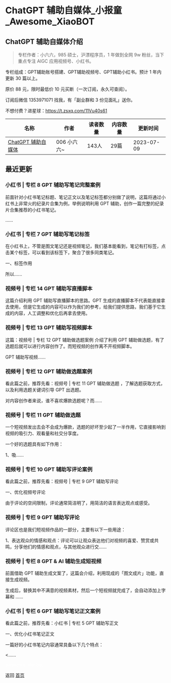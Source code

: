 # ChatGPT 辅助自媒体_小报童_Awesome_XiaoBOT

## ChatGPT 辅助自媒体介绍
> 专栏作者：小六六，985 硕士，沪漂程序员，1 年做到全网 9w 粉丝，当下重点专注 AIGC 应用视频号、小红书。    
    
专栏组成：GPT辅助账号搭建、GPT辅助视频号、GPT辅助小红书。预计 1 年内更新 30 篇以上。    
    
原价 88 元，限时最低价 10 元买断（一次订阅，永久可查阅）。    
    
订阅后微信 1353971071 找我，有「副业群和 3 份见面礼」送你。    
    
不想付费？进星球：https://t.zsxq.com/11Vu40s61  
  


|名称|作者|读者数量|内容数量|更新时间|
|---|---|---|---|---|
|[ChatGPT 辅助自媒体](https://xiaobot.net/p/llzhuanlan01?refer=9c3f1c95-a052-465a-9902-f6d75080262a)|006 小六六~|143人|29篇|2023-07-09|

## 最近更新
### 小红书 | 专栏 8 GPT 辅助写笔记完整案例

前面针对小红书笔记标题、笔记正文以及笔记标签都分别做了说明，这篇将通过小红书上非常火的纪录片合集为例，举例说明利用 GPT
辅助，创作一篇完整的纪录片合集推荐的小红书笔记。

......

### 小红书 | 专栏 7 GPT 辅助写笔记标签

在小红书上，不管是图文笔记还是视频笔记，我们基本能看到，笔记有打标签，点击某个标签，可以看到该标签下，聚合了很多同类笔记。

一、标签作用

所以......

### 视频号 | 专栏 14 GPT 辅助写直播脚本

这篇介绍利用 GPT 辅助写直播脚本的思路。GPT
生成的直播脚本不代表能直接拿去使用，但是它生成的内容可以作为我们的参考，给我们提供思路，我们基于它生成的内容，人工调整和优化后再拿去使用。

### 视频号 | 专栏 13 GPT 辅助写视频脚本

这篇：视频号 | 专栏 12 GPT 辅助做选题案例 介绍了利用 GPT 辅助做选题，有了选题后就可以进行内容创作了。而短视频的创作离不开视频脚本。

GPT 辅助写视频......

### 视频号 | 专栏 12 GPT 辅助做选题案例

看此篇之前，推荐先看：视频号 | 专栏 11 GPT 辅助做选题 ，了解选题获取方式，以及利用选题关键词引导 GPT 出选题。

对内容创作者来说，谁不喜欢爆款选题呢？而......

### 视频号 | 专栏 11 GPT 辅助做选题

一个短视频发出去会不会成为爆款，选题的好坏至少起了一半作用，它直接影响到视频的吸引力、观看量和社交分享度。

一个好的选题具有如下作用：

1、吸......

### 视频号 | 专栏 10 GPT 辅助写评论案例

看此篇之前，推荐先看：视频号 | 专栏 9 GPT 辅助写评论

一、优化视频号评论

由于评论的空间限制，评论通常简洁明了，用简洁的语言表达观点或感受。

### 视频号 | 专栏 9 GPT 辅助写评论

评论区也是我们短视频作品的一部分，主要有以下一些用途：

1、表达观众的情感和观点：评论可以让观众表达他们对视频的喜爱、赞赏或共鸣，分享他们的情感和观点，与其他观众进行交......

### 视频号 | 专栏 8 GPT & AI 辅助生成短视频

前面借助 GPT 辅助生成文案了，这篇会介绍，利用现成的「图文成片」功能，直接生成视频。

生成后，替换其中不满意的视频素材，然后一个短视频就完成了，会自动添加上字幕和 ......

### 小红书 | 专栏 6 GPT 辅助写笔记正文案例

看此篇之前，推荐先看：小红书 | 专栏 5 GPT 辅助写正文

一、优化小红书笔记正文

一篇好的小红书笔记内容通常具备以下几个特点：

<......


<a href="https://github.com/Reno9527/awesome-xiaobot" style="color: white; text-decoration: none;">awesome-xiaobot</a>

返回 [首页](../README.md)

